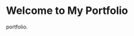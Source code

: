
<html lang="ko">
<head>
</head>
<body>
    <h1>Welcome to My Portfolio</h1>
    <p>portfolio.</p>
</body>
</html>
